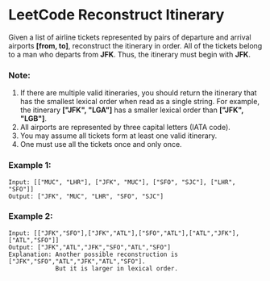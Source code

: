 # LeetCode Reconstruct Itinerary
Given a list of airline tickets represented by pairs of departure and arrival airports **[from, to]**, reconstruct the itinerary in order. All of the tickets belong to a man who departs from **JFK**. Thus, the itinerary must begin with **JFK**.

### Note:

1. If there are multiple valid itineraries, you should return the itinerary that has the smallest lexical order when read as a single string. For example, the itinerary **["JFK", "LGA"]** has a smaller lexical order than **["JFK", "LGB"]**.
2. All airports are represented by three capital letters (IATA code).
3. You may assume all tickets form at least one valid itinerary.
4. One must use all the tickets once and only once.

### Example 1:
```
Input: [["MUC", "LHR"], ["JFK", "MUC"], ["SFO", "SJC"], ["LHR", "SFO"]]
Output: ["JFK", "MUC", "LHR", "SFO", "SJC"]
```

### Example 2:
```
Input: [["JFK","SFO"],["JFK","ATL"],["SFO","ATL"],["ATL","JFK"],["ATL","SFO"]]
Output: ["JFK","ATL","JFK","SFO","ATL","SFO"]
Explanation: Another possible reconstruction is ["JFK","SFO","ATL","JFK","ATL","SFO"].
             But it is larger in lexical order.
```